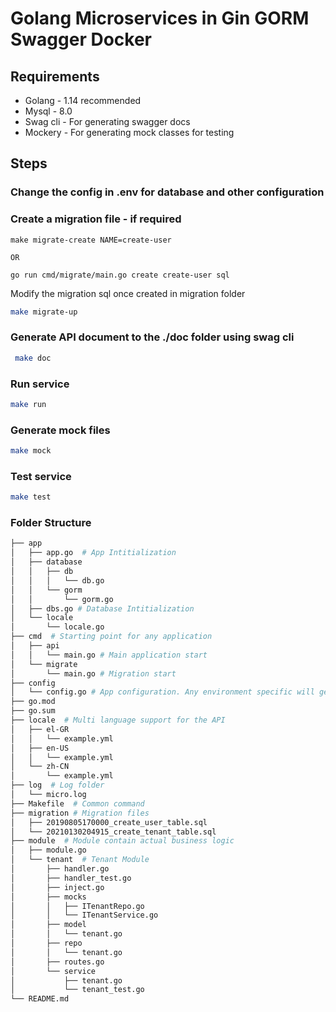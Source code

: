 # Golang Microservices in Gin GORM Swagger Docker

## Requirements

* Golang - 1.14 recommended
* Mysql - 8.0 
* Swag cli - For generating swagger docs
* Mockery  - For generating mock classes for testing

## Steps

### Change the config in .env for database and other configuration


### Create a migration file - if required

```
make migrate-create NAME=create-user

OR

go run cmd/migrate/main.go create create-user sql

```

Modify the migration sql once created in migration folder


```sh
make migrate-up
```

###  Generate API document to the ./doc folder using <strong>swag cli</strong>
```sh
 make doc
```

###  Run service
```sh
make run 
```

###  Generate mock files
```sh
make mock 
```

###  Test service
```sh
make test 
```

### Folder Structure

```sh
├── app
│   ├── app.go  # App Intitialization
│   ├── database
│   │   ├── db
│   │   │   └── db.go
│   │   └── gorm
│   │       └── gorm.go
│   ├── dbs.go # Database Intitialization
│   └── locale
│       └── locale.go
├── cmd  # Starting point for any application
│   ├── api
│   │   └── main.go # Main application start
│   └── migrate
│       └── main.go # Migration start
├── config
│   └── config.go # App configuration. Any environment specific will get from .env
├── go.mod
├── go.sum
├── locale  # Multi language support for the API
│   ├── el-GR
│   │   └── example.yml
│   ├── en-US
│   │   └── example.yml
│   └── zh-CN
│       └── example.yml
├── log  # Log folder
│   └── micro.log
├── Makefile  # Common command 
├── migration # Migration files
│   ├── 20190805170000_create_user_table.sql
│   └── 20210130204915_create_tenant_table.sql
├── module  # Module contain actual business logic
│   ├── module.go
│   └── tenant  # Tenant Module
│       ├── handler.go
│       ├── handler_test.go
│       ├── inject.go
│       ├── mocks
│       │   ├── ITenantRepo.go
│       │   └── ITenantService.go
│       ├── model
│       │   └── tenant.go
│       ├── repo
│       │   └── tenant.go
│       ├── routes.go
│       └── service
│           ├── tenant.go
│           └── tenant_test.go
└── README.md
```